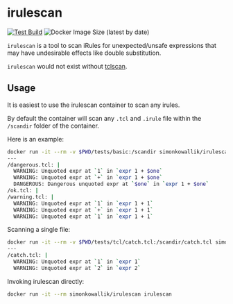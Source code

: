 # irulescan

[![Test Build](https://github.com/simonkowallik/irulescan/actions/workflows/test.yaml/badge.svg)](https://github.com/simonkowallik/irulescan/actions/workflows/test.yaml)
![Docker Image Size (latest by date)](https://img.shields.io/docker/image-size/simonkowallik/irulescan)


`irulescan` is a tool to scan iRules for unexpected/unsafe expressions that may have undesirable effects like double substitution.

`irulescan` would not exist without [tclscan](https://github.com/aidanhs/tclscan).

## Usage

It is easiest to use the irulescan container to scan any irules.

By default the container will scan any `.tcl` and `.irule` file within the `/scandir` folder of the container.

Here is an example:

```sh
docker run -it --rm -v $PWD/tests/basic:/scandir simonkowallik/irulescan
---
/dangerous.tcl: |
  WARNING: Unquoted expr at `1` in `expr 1 + $one`
  WARNING: Unquoted expr at `+` in `expr 1 + $one`
  DANGEROUS: Dangerous unquoted expr at `$one` in `expr 1 + $one`
/ok.tcl: |
/warning.tcl: |
  WARNING: Unquoted expr at `1` in `expr 1 + 1`
  WARNING: Unquoted expr at `+` in `expr 1 + 1`
  WARNING: Unquoted expr at `1` in `expr 1 + 1`
```

Scanning a single file:

```sh
docker run -it --rm -v $PWD/tests/tcl/catch.tcl:/scandir/catch.tcl simonkowallik/irulescan
---
/catch.tcl: |
  WARNING: Unquoted expr at `1` in `expr 1`
  WARNING: Unquoted expr at `2` in `expr 2`
```

Invoking irulescan directly:

```sh
docker run -it --rm simonkowallik/irulescan irulescan
```